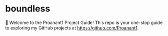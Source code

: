 # boundless
🌟 Welcome to the Proanant1 Project Guide! This repo is your one-stop guide to exploring my GitHub projects at https://github.com/Proanant1.
